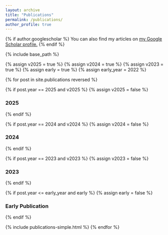 ```yaml
---
layout: archive
title: "Publications"
permalink: /publications/
author_profile: true
---
```


{% if author.googlescholar %}
  You can also find my articles on <u><a href="{{author.googlescholar}}">my Google Scholar profile</a>.</u>
{% endif %}

{% include base_path %}

<!-- header control -->
<!-- 控制每个年份的tag，它后台会自己排序，所以只需要控制第一个就行。只显示近3年的工作了 -->
{% assign v2025 = true %}
{% assign v2024 = true %}
{% assign v2023 = true %}
{% assign early = true %}
{% assign early_year = 2022 %}

{% for post in site.publications reversed %}

  {% if post.year == 2025 and v2025 %}
  {% assign v2025 = false %}
  <!-- 确保只生成一次。 -->
### 2025
  {% endif %}


  {% if post.year == 2024 and v2024 %}
  {% assign v2024 = false %}
### 2024
  {% endif %}


  {% if post.year == 2023 and v2023 %}
  {% assign v2023 = false %}
### 2023
  {% endif %}

  {% if post.year <= early_year and early %}
  {% assign early = false %}
### Early Publication
  {% endif %}

  {% include publications-simple.html %}
{% endfor %}


